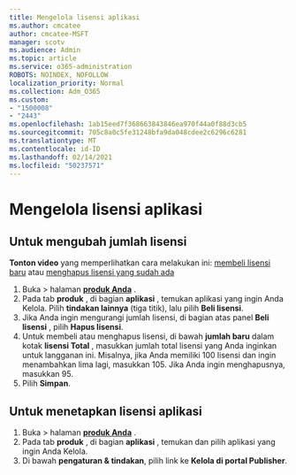 ```yaml
---
title: Mengelola lisensi aplikasi
ms.author: cmcatee
author: cmcatee-MSFT
manager: scotv
ms.audience: Admin
ms.topic: article
ms.service: o365-administration
ROBOTS: NOINDEX, NOFOLLOW
localization_priority: Normal
ms.collection: Adm_O365
ms.custom:
- "1500008"
- "2443"
ms.openlocfilehash: 1ab15eed7f368663843846ea970f44a0f88d3cb5
ms.sourcegitcommit: 705c8a0c5fe31248bfa9da048cdee2c6296c6281
ms.translationtype: MT
ms.contentlocale: id-ID
ms.lasthandoff: 02/14/2021
ms.locfileid: "50237571"
---
```

# <a name="manage-app-licenses"></a>Mengelola lisensi aplikasi

## <a name="to-change-license-quantity"></a>Untuk mengubah jumlah lisensi

**Tonton video** yang memperlihatkan cara melakukan ini: [membeli lisensi baru](https://go.microsoft.com/fwlink/p/?linkid=2154857) atau [menghapus lisensi yang sudah ada](https://go.microsoft.com/fwlink/p/?linkid=2154938)

1. Buka   >  halaman **[produk Anda](https://go.microsoft.com/fwlink/p/?linkid=842054)** .
2. Pada tab **produk** , di bagian **aplikasi** , temukan aplikasi yang ingin Anda Kelola. Pilih **tindakan lainnya** (tiga titik), lalu pilih **Beli lisensi**.
3. Jika Anda ingin mengurangi jumlah lisensi, di bagian atas panel **Beli lisensi** , pilih **Hapus lisensi**.
4. Untuk membeli atau menghapus lisensi, di bawah **jumlah baru** dalam kotak **lisensi Total** , masukkan jumlah total lisensi yang Anda inginkan untuk langganan ini. Misalnya, jika Anda memiliki 100 lisensi dan ingin menambahkan lima lagi, masukkan 105. Jika Anda ingin menghapusnya, masukkan 95.
5. Pilih **Simpan**.

## <a name="to-assign-app-licenses"></a>Untuk menetapkan lisensi aplikasi

1. Buka   >  halaman **[produk Anda](https://go.microsoft.com/fwlink/p/?linkid=842054)** .
2. Pada tab **produk** , di bagian **aplikasi** , temukan dan pilih aplikasi yang ingin Anda Kelola.
3. Di bawah **pengaturan & tindakan**, pilih link ke **Kelola di portal Publisher**.